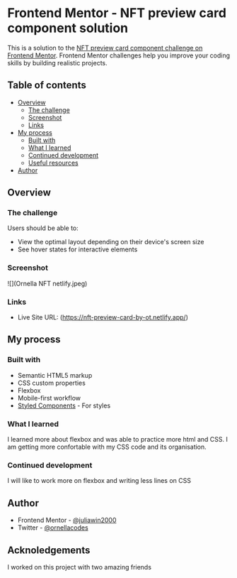 # Frontend Mentor - NFT preview card component solution

This is a solution to the [NFT preview card component challenge on Frontend Mentor](https://www.frontendmentor.io/challenges/nft-preview-card-component-SbdUL_w0U). Frontend Mentor challenges help you improve your coding skills by building realistic projects. 

## Table of contents

- [Overview](#overview)
  - [The challenge](#the-challenge)
  - [Screenshot](#screenshot)
  - [Links](#links)
- [My process](#my-process)
  - [Built with](#built-with)
  - [What I learned](#what-i-learned)
  - [Continued development](#continued-development)
  - [Useful resources](#useful-resources)
- [Author](#author)



## Overview

### The challenge

Users should be able to:

- View the optimal layout depending on their device's screen size
- See hover states for interactive elements

### Screenshot

![](Ornella NFT netlify.jpeg)

### Links

- Live Site URL: (https://nft-preview-card-by-ot.netlify.app/)

## My process

### Built with

- Semantic HTML5 markup
- CSS custom properties
- Flexbox
- Mobile-first workflow
- [Styled Components](https://styled-components.com/) - For styles


### What I learned

I learned more about flexbox and was able to practice more html and CSS. I am getting more confortable with my CSS code and its organisation.


### Continued development

I will like to work more on flexbox and writing less lines on CSS


## Author

- Frontend Mentor - [@juliawin2000](https://www.frontendmentor.io/profile/juliawin2000)
- Twitter - [@ornellacodes](https://www.twitter.com/ornellacodes)


## Acknoledgements
I worked on this project with two amazing friends


